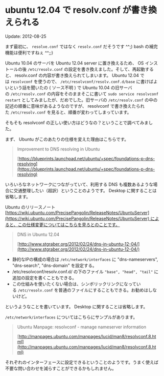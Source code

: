 ubuntu 12.04 で resolv.conf が書き換えられる
=====

Update: 2012-08-25

まず最初に、 `resolve.conf` ではなく `resolv.conf` だそうです ^^;) bash の補完機能は便利ですねぇ ^^;;)

Ubuntu 10.04 のサーバを Ubuntu 12.04 server に置き換えるため、 OS インストールの後 `/etc/resolv.conf` の設定を書き換えました。そして、再起動すると、 resolv.conf の内容が書き換えられてしまいます。 Ubuntu 12.04 では `resolvconf` を使うので、 `/etc/resolvconf/resolv.conf.d/base` に書けばよいという話を聞いたの ( ソース不明 ) で Ubuntu 10.04 の旧サーバの `/etc/resolv.conf` の内容をそのままそこに書いて `sudo service resolvconf restart` としてみましたが、だめでした。旧サーバの `/etc/resolv.conf` の中の記述の順番に意味があるようなのですが、 resolvconf で書き換えたられた `/etc/resolv.conf` を見ると、順番が変わってしまっています。

そもそも resolvconf の正しい使い方はどうなの？ということで調べてみました。

まず、 Ubuntu がこのあたりの仕様を変えた理由はこちらです。

> Improvement to DNS resolving in Ubuntu
>
> [https://blueprints.launchpad.net/ubuntu/+spec/foundations-p-dns-resolving](https://blueprints.launchpad.net/ubuntu/+spec/foundations-p-dns-resolving)

いろいろなネットワークにつながっていて、利用する DNS も複数あるような場合に交通整理したい（超訳）ということのようです。 Desktop に関することは省略します。

Ubuntu のリリースノート [https://wiki.ubuntu.com/PrecisePangolin/ReleaseNotes/UbuntuServer](https://wiki.ubuntu.com/PrecisePangolin/ReleaseNotes/UbuntuServer) によると、この仕様変更についてはこちらを見ろとのことです。

> DNS in Ubuntu 12.04
>
> [http://www.stgraber.org/2012/02/24/dns-in-ubuntu-12-04/](http://www.stgraber.org/2012/02/24/dns-in-ubuntu-12-04/)

-   静的なIPの構成の場合は `/etc/network/interfaces` に "dns-nameservers", "dns-search", "dns-domain" を設定する。
-   /etc/resolvconf/resolv.conf.d/ の下のファイル `"base", "head", "tail"` に追加の設定を書くこともできる。
-   この仕組みを使いたくない場合は、シンボリックリンクになっている `/etc/resolv.conf` を普通のファイルにすることもできる。お勧めはしないけど。

というようなことを書いています。 Desktop に関することは省略します。

`/etc/network/interfaces` についてはこちらにサンプルがあります。

> Ubuntu Manpage: resolvconf - manage nameserver information
>
> [http://manpages.ubuntu.com/manpages/lucid/man8/resolvconf.8.html](http://manpages.ubuntu.com/manpages/lucid/man8/resolvconf.8.html)

それぞれのインターフェースに設定できるということのようです。うまく使えば不要な問い合わせを減らすことができるかもしれません。
